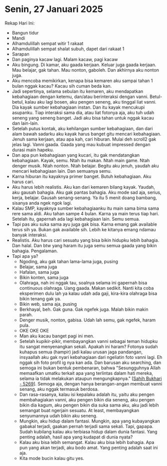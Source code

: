 # Senin, 27 Januari 2025

Rekap Hari Ini:

- Bangun tidur
- Mandi
- Alhamdulillah sempat witir 1 rakaat
- Alhamdulillah sempat shalat subuh, dapet dari rakaat 1
- Sarapan
- Dan paginya kacaw lagi. Malam kacaw, pagi kacaw
- Aku bingung. Di kamar, aku gaada kerjaan. Keluar juga gaada kerjaan. Mau belajar, gak tahan. Mau nonton, gaboleh. Dan akhirnya aku nonton juga.
- Aku mencoba memikirkan, kenapa bisa kemaren aku sampai tahan 1 bulan nggak kacau? Kacau sih cuman beda kan.
- Jadi sepertinya, selama sebulan itu kemaren, aku mendapatkan kebahagiaan dengan ketemu, dan/atau berinteraksi dengan vanni. Betul-betul, kalau aku lagi bosen, aku pengen seneng, aku tinggal liat vanni. Dia kayak sumber kebahagiaan instan. Dan itu kayak mencukupi asupanku. Tiap interaksi sama dia, atau liat fotonya aja, aku tuh udah seneng yang seneng banget. Jadi aku bisa tahan untuk nggak kacau dan lain-lain.
- Setelah putus kontak, aku kehilangan sumber kebahagiaan, dan dari alam bawah sadarku aku kayak harus banget gitu mencari kebahagiaan. Jenuh sama kerjaan, atau apa kah, cari hiburan. Mulai deh scroll2 gak jelas lagi. Vanni gaada. Gaada yang mau kubuat impressed dengan durasi main hapeku.
- Dan apa pun kebahagiaan yang kucari, itu gak mendatangkan kebahagiaan. Kayak, semu. Ntah itu makan. Ntah main game. Ntah denger musik. Ntah nonton. Ntah belajar. Begitu aku jenuh, yaudah aku mencari kebahagiaan lain. Dan semuanya semu.
- Karna hiburan itu kayaknya primer banget. Butuh kebahagiaan. Aku harus cari.
- Aku harus lebih realistis. Aku kan dari kemaren bilang kayak. Yaudah, aku gausah bahagia. Aku gak pantas bahagia. Aku mode sad aja, serius, kerja, belajar. Gausah senang-senang. Ya itu 5 menit doang bambang, sisanya anda ngek ngok lagi.
- Kalau SMP, kayaknya sumber kebahagiaanku itu main sama bima sama rere sama aldi. Aku tahan sampe 4 bulan. Karna ya main terus tiap hari. Setelah itu, gapernah ada lagi kebahagiaan lain. Semu semua.
- Tapi pas aku suka sama ayu juga gak bisa. Karna emang gak available terus sih ya. Bukan gak available sih. Lebih ke kitanya emang ndamau banyak interaksi.
- Realistis. Aku harus cari sesuatu yang bisa bikin hidupku lebih bahagia. Dan halal. Dan btw yang haram itu juga semu semua gaada yang bikin bahagia. Pengalaman.
- Tapi apa ya?
  - Ngoding, aku gak tahan lama-lama juga, pusing
  - Belajar, sama juga
  - Hafalan, sama juga
  - Bikin konten, sama juga
  - Olahraga, nah ini nggak tau, soalnya selama ini gapernah bisa continuous olahraga. Uang gaada. Makan sedikit. Nanti kita coba eksperimen dulu lah ya kalau udah ada gaji, kira-kira olahraga bisa bikin tenang gak ya.
  - Bikin web, sama aja, pusing
  - Berkhayal, beh. Gak guna. Gak ngefek juga. Malah bikin makin parah.
  - Denger musik, nonton, gabisa. Udah lah semu, gak ngefek, haram pula.
  - OKE OKE OKE
  - Man aku kacau banget pagi ini men.
  - Setelah kupikir-pikir, membayangkan vanni sebagai teman hidupku itu sangat menyenangkan sekali. Apakah ini haram? Fotonya sudah kuhapus semua (hampir) jadi kalau urusan jaga pandangan, insyaallah aku gak nyari kebahagiaan dari ngeliatin foto vanni lagi. Eh nggak sih foto profil ig nya kan ada. Dan barusan aku searching, dan semoga ini bukan bentuk pembenaran, bahwa "Sesungguhnya Allah memaafkan umatku terkait apa yang terlintas dalam hati mereka, selama ia tidak melakukan ataupun mengungkapnya." [[Sahih Bukhari - 5269]([https://](https://hadeethenc.com/id/browse/hadith/58144))]. Semoga aja, dengan hanya berangan-angan membuat vanni senang, aku nggak termasuk berdosa.
  - Dan rasa-rasanya, kalau isi kepalaku adalah itu, yaitu aku pengen membahagiakan vanni, aku pengen bikin dia seneng, aku pengen bikin dia kagum, aku pengen bikin dia suka sama aku, aku jadi lebih semangat buat ngerjain sesuatu. At least, membayangkan senyumannya udah bikin aku seneng.
  - Mungkin, aku hidup dalam fantasi. Mungkin, apa yang kubayangkan gabakal terjadi, gaakan pernah terjadi sama sekali. Tapi, gapapa. Sudah kubilang kalau aku terbiasa hidup dalam dunia fantasi. Yang penting adalah, hasil apa yang kudapat di dunia nyata?
  - Kalau aku bisa lebih semangat. Kalau aku bisa lebih bahagia. Apa pun yang akan terjadi, aku bodo amat. Yang penting adalah saat ini aja.
  - Kita mode bucin kalau gitu yes.
